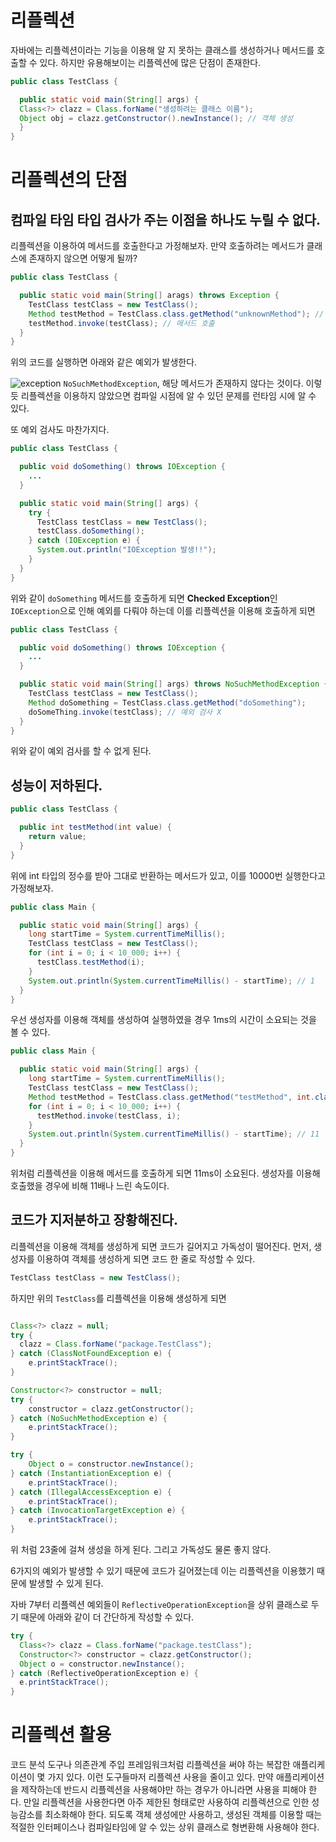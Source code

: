 # 리플렉션

자바에는 리플렉션이라는 기능을 이용해 알 지 못하는 클래스를 생성하거나 메서드를 호출할 수 있다. 하지만 유용해보이는 리플렉션에 많은 단점이 존재한다.

``` java
public class TestClass {

  public static void main(String[] args) {
  Class<?> clazz = Class.forName("생성하려는 클래스 이름");
  Object obj = clazz.getConstructor().newInstance(); // 객체 생성
  }
}
```

# 리플렉션의 단점

## 컴파일 타임 타입 검사가 주는 이점을 하나도 누릴 수 없다.

리플렉션을 이용하여 메서드를 호출한다고 가정해보자.
만약 호출하려는 메서드가 클래스에 존재하지 않으면 어떻게 될까?

``` java
public class TestClass {

  public static void main(String[] arags) throws Exception {
    TestClass testClass = new TestClass();
    Method testMethod = TestClass.class.getMethod("unknownMethod"); // 존재하지 않는 unknownMethod 메서드
    testMethod.invoke(testClass); // 메서드 호출
  }
}
```

위의 코드를 실행하면 아래와 같은 예외가 발생한다.

![exception](https://velog.velcdn.com/images/lucius__k/post/2a428090-43cc-42ee-8057-9a84e0f7f512/image.png)
`NoSuchMethodException`, 해당 메서드가 존재하지 않다는 것이다.
이렇듯 리플렉션을 이용하지 않았으면 컴파일 시점에 알 수 있던 문제를 런타임 시에 알 수 있다.

또 예외 검사도 마찬가지다.

``` java
public class TestClass {

  public void doSomething() throws IOException {
    ...
  }

  public static void main(String[] args) {
    try {
      TestClass testClass = new TestClass();
      testClass.doSomething();
    } catch (IOException e) {
      System.out.println("IOException 발생!!");
    }
  }
}
```

위와 같이 `doSomething` 메서드를 호출하게 되면 **Checked Exception**인 `IOException`으로 인해 예외를 다뤄야 하는데 이를 리플렉션을 이용해 호출하게 되면

``` java
public class TestClass {

  public void doSomething() throws IOException {
    ...
  }

  public static void main(String[] args) throws NoSuchMethodException {
    TestClass testClass = new TestClass();
    Method doSomething = TestClass.class.getMethod("doSomething");
    doSomeThing.invoke(testClass); // 예외 검사 X
  }
}
```

위와 같이 예외 검사를 할 수 없게 된다.

## 성능이 저하된다.

``` java
public class TestClass {

  public int testMethod(int value) {
    return value;
  }
}
```

위에 int 타입의 정수를 받아 그대로 반환하는 메서드가 있고, 이를 10000번 실행한다고 가정해보자.

``` java
public class Main {

  public static void main(String[] args) {
    long startTime = System.currentTimeMillis();
    TestClass testClass = new TestClass();
    for (int i = 0; i < 10_000; i++) {
      testClass.testMethod(i);
    }
    System.out.println(System.currentTimeMillis() - startTime); // 1
  }
}
```
우선 생성자를 이용해 객체를 생성하여 실행하였을 경우 1ms의 시간이 소요되는 것을 볼 수 있다.

``` java
public class Main {

  public static void main(String[] args) {
    long startTime = System.currentTimeMillis();
    TestClass testClass = new TestClass();
    Method testMethod = TestClass.class.getMethod("testMethod", int.class);
    for (int i = 0; i < 10_000; i++) {
      testMethod.invoke(testClass, i);
    }
    System.out.println(System.currentTimeMillis() - startTime); // 11
  }
}
```

위처럼 리플렉션을 이용해 메서드를 호출하게 되면 11ms이 소요된다. 생성자를 이용해 호출했을 경우에 비해 11배나 느린 속도이다.

## 코드가 지저분하고 장황해진다.

리플렉션을 이용해 객체를 생성하게 되면 코드가 길어지고 가독성이 떨어진다.
먼저, 생성자를 이용하여 객체를 생성하게 되면 코드 한 줄로 작성할 수 있다.

``` java
TestClass testClass = new TestClass();
```

하지만 위의 `TestClass`를 리플렉션을 이용해 생성하게 되면

``` java

Class<?> clazz = null;
try {
  clazz = Class.forName("package.TestClass");
} catch (ClassNotFoundException e) {
	e.printStackTrace();
}

Constructor<?> constructor = null;
try {
	constructor = clazz.getConstructor();
} catch (NoSuchMethodException e) {
	e.printStackTrace();
}

try {
	Object o = constructor.newInstance();
} catch (InstantiationException e) {
	e.printStackTrace();
} catch (IllegalAccessException e) {
	e.printStackTrace();
} catch (InvocationTargetException e) {
	e.printStackTrace();
}
```

위 처럼 23줄에 걸쳐 생성을 하게 된다. 그리고 가독성도 물론 좋지 않다.

6가지의 예외가 발생할 수 있기 때문에 코드가 길어졌는데 이는 리플렉션을 이용했기 때문에 발생할 수 있게 된다.

자바 7부터 리플렉션 예외들이 `ReflectiveOperationException`을 상위 클래스로 두기 때문에 아래와 같이 더 간단하게 작성할 수 있다.

``` java
try {
  Class<?> clazz = Class.forName("package.testClass");
  Constructor<?> constructor = clazz.getConstructor();
  Object o = constructor.newInstance();
} catch (ReflectiveOperationException e) {
  e.printStackTrace();
}
```

# 리플렉션 활용

코드 분석 도구나 의존관계 주입 프레임워크처럼 리플렉션을 써야 하는 복잡한 애플리케이션이 몇 가지 있다. 이런 도구들마저 리플렉션 사용을 줄이고 있다. 만약 애플리케이션을 제작하는데 반드시 리플렉션을 사용해야만 하는 경우가 아니라면 사용을 피해야 한다.
만일 리플렉션을 사용한다면 아주 제한된 형태로만 사용하여 리플렉션으로 인한 성능감소를 최소화해야 한다. 되도록 객체 생성에만 사용하고, 생성된 객체를 이용할 때는 적절한 인터페이스나 컴파일타임에 알 수 있는 상위 클래스로 형변환해 사용해야 한다.
